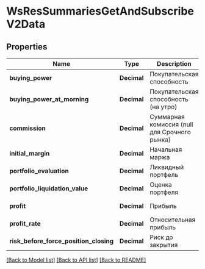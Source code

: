 # WsResSummariesGetAndSubscribeV2Data

## Properties
Name | Type | Description | Notes
------------ | ------------- | ------------- | -------------
**buying_power** | **Decimal** | Покупательская способность | [default to null]
**buying_power_at_morning** | **Decimal** | Покупательская способность (на утро) | [default to null]
**commission** | **Decimal** | Суммарная комиссия (null для Срочного рынка) | [optional] [default to null]
**initial_margin** | **Decimal** | Начальная маржа | [default to null]
**portfolio_evaluation** | **Decimal** | Ликвидный портфель | [default to null]
**portfolio_liquidation_value** | **Decimal** | Оценка портфеля | [default to null]
**profit** | **Decimal** | Прибыль | [default to null]
**profit_rate** | **Decimal** | Относительная прибыль | [default to null]
**risk_before_force_position_closing** | **Decimal** | Риск до закрытия | [default to null]

[[Back to Model list]](../README.md#documentation-for-models) [[Back to API list]](../README.md#documentation-for-api-endpoints) [[Back to README]](../README.md)

